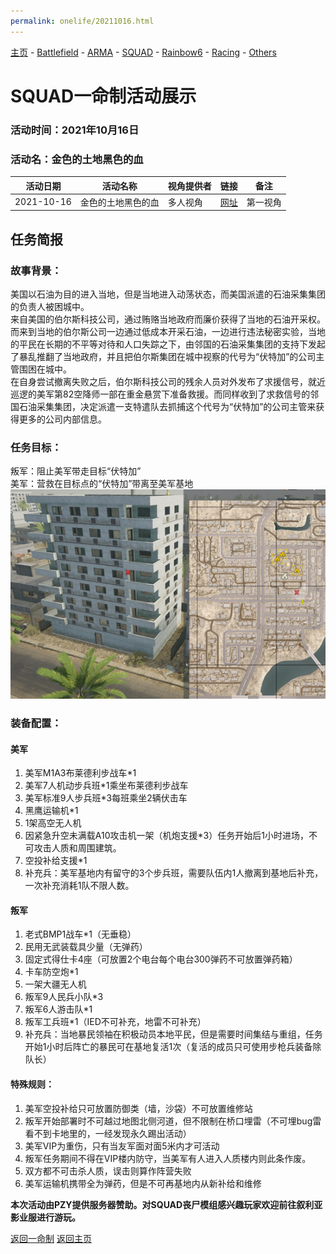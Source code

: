 ```yaml
---
permalink: onelife/20211016.html
---
```

[主页](https://saga2003.github.io/)   -  [Battlefield](https://saga2003.github.io/battlefield.html)   -   [ARMA](https://saga2003.github.io/arma.html)   -   [SQUAD](https://saga2003.github.io/squad.html)   -   [Rainbow6](https://saga2003.github.io/rainbow6.html)   -   [Racing](https://saga2003.github.io/racing.html)   -   [Others](https://saga2003.github.io/others.html)

# SQUAD一命制活动展示

### 活动时间：2021年10月16日

### 活动名：金色的土地黑色的血

活动日期|活动名称|视角提供者|链接|备注
---|---|---|---|---
2021-10-16|金色的土地黑色的血|多人视角|[网址](https://www.bilibili.com/video/BV1pQ4y1z7Pz/)|第一视角

## 任务简报

### 故事背景：
美国以石油为目的进入当地，但是当地进入动荡状态，而美国派遣的石油采集集团的负责人被困城中。  
来自美国的伯尔斯科技公司，通过贿赂当地政府而廉价获得了当地的石油开采权。而来到当地的伯尔斯公司一边通过低成本开采石油，一边进行违法秘密实验，当地的平民在长期的不平等对待和人口失踪之下，由邻国的石油采集集团的支持下发起了暴乱推翻了当地政府，并且把伯尔斯集团在城中视察的代号为“伏特加”的公司主管围困在城中。  
在自身尝试撤离失败之后，伯尔斯科技公司的残余人员对外发布了求援信号，就近巡逻的美军第82空降师一部在重金悬赏下准备救援。而同样收到了求救信号的邻国石油采集集团，决定派遣一支特遣队去抓捕这个代号为“伏特加”的公司主管来获得更多的公司内部信息。  

### 任务目标：
叛军：阻止美军带走目标“伏特加”  
美军：营救在目标点的“伏特加”带离至美军基地   
![](../../image/sq_20211016_01.png)  

### 装备配置：
#### 美军
1. 美军M1A3布莱德利步战车*1
2. 美军7人机动步兵班*1乘坐布莱德利步战车
3. 美军标准9人步兵班*3每班乘坐2辆伏击车
4. 黑鹰运输机*1
5. 1架高空无人机
6. 因紧急升空未满载A10攻击机一架（机炮支援*3）任务开始后1小时进场，不可攻击人质和周围建筑。
7. 空投补给支援*1
8. 补充兵：美军基地内有留守的3个步兵班，需要队伍内1人撤离到基地后补充，一次补充消耗1队不限人数。

#### 叛军
1. 老式BMP1战车*1（无垂稳）  
2. 民用无武装载具少量（无弹药）  
3. 固定式得仕卡4座（可放置2个电台每个电台300弹药不可放置弹药箱）  
4. 卡车防空炮*1  
5. 一架大疆无人机  
6. 叛军9人民兵小队*3  
7. 叛军6人游击队*1  
8. 叛军工兵班*1（IED不可补充，地雷不可补充）  
9.  补充兵：当地暴民领袖在积极动员本地平民，但是需要时间集结与重组，任务开始1小时后阵亡的暴民可在基地复活1次（复活的成员只可使用步枪兵装备除队长）  

#### 特殊规则：
1.	美军空投补给只可放置防御类（墙，沙袋）不可放置维修站  
2.	叛军开始部署时不可越过地图北侧河道，但不限制在桥口埋雷（不可埋bug雷看不到卡地里的，一经发现永久踢出活动）  
3.	美军VIP为重伤，只有当友军面对面5米内才可活动  
4.	叛军任务期间不得在VIP楼内防守，当美军有人进入人质楼内则此条作废。  
5.	双方都不可击杀人质，误击则算作阵营失败  
6.	美军运输机携带全为弹药，但是不可再基地内从新补给和维修  


**本次活动由PZY提供服务器赞助。对SQUAD丧尸模组感兴趣玩家欢迎前往叙利亚影业服进行游玩。**

[返回一命制](https://saga2003.github.io/squad.html)
[返回主页](https://saga2003.github.io/)